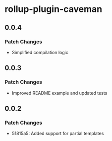 # rollup-plugin-caveman

## 0.0.4

### Patch Changes

- Simplified compilation logic

## 0.0.3

### Patch Changes

- Improved README example and updated tests

## 0.0.2

### Patch Changes

- 51815a5: Added support for partial templates
